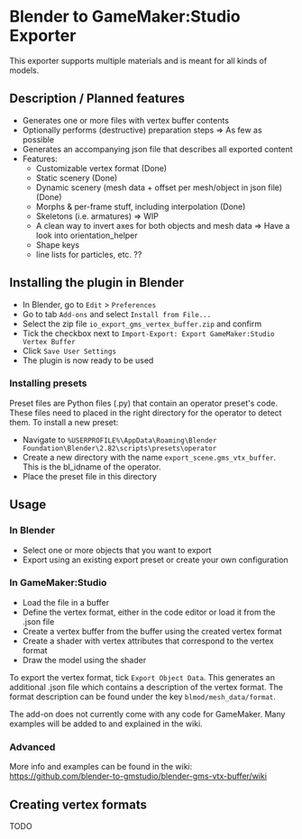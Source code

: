 # Blender to GameMaker:Studio Exporter
This exporter supports multiple materials and is meant for all kinds of models.
## Description / Planned features
* Generates one or more files with vertex buffer contents
* Optionally performs (destructive) preparation steps => As few as possible
* Generates an accompanying json file that describes all exported content
* Features: 
  * Customizable vertex format (Done)
  * Static scenery (Done)
  * Dynamic scenery (mesh data + offset per mesh/object in json file) (Done)
  * Morphs & per-frame stuff, including interpolation (Done)
  * Skeletons (i.e. armatures) => WIP
  * A clean way to invert axes for both objects and mesh data => Have a look into orientation_helper
  * Shape keys
  * line lists for particles, etc. ??

## Installing the plugin in Blender
* In Blender, go to `Edit` > `Preferences`
* Go to tab `Add-ons` and select `Install from File...`
* Select the zip file `io_export_gms_vertex_buffer.zip` and confirm
* Tick the checkbox next to `Import-Export: Export GameMaker:Studio Vertex Buffer`
* Click `Save User Settings`
* The plugin is now ready to be used

### Installing presets
Preset files are Python files (.py) that contain an operator preset's code.
These files need to placed in the right directory for the operator to detect them.
To install a new preset: 
* Navigate to `%USERPROFILE%\AppData\Roaming\Blender Foundation\Blender\2.82\scripts\presets\operator`
* Create a new directory with the name `export_scene.gms_vtx_buffer`. This is the bl_idname of the operator.
* Place the preset file in this directory

## Usage
### In Blender
* Select one or more objects that you want to export
* Export using an existing export preset or create your own configuration

### In GameMaker:Studio
* Load the file in a buffer
* Define the vertex format, either in the code editor or load it from the .json file
* Create a vertex buffer from the buffer using the created vertex format
* Create a shader with vertex attributes that correspond to the vertex format
* Draw the model using the shader

To export the vertex format, tick `Export Object Data`.
This generates an additional .json file which contains a description of the vertex format.
The format description can be found under the key `blmod/mesh_data/format`.

The add-on does not currently come with any code for GameMaker.
Many examples will be added to and explained in the wiki.

### Advanced
More info and examples can be found in the wiki: https://github.com/blender-to-gmstudio/blender-gms-vtx-buffer/wiki

## Creating vertex formats
TODO
